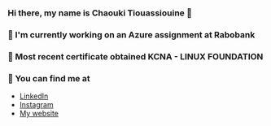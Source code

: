 ### Hi there, my name is Chaouki Tiouassiouine 👋

### 👷 I'm currently working on an Azure assignment at Rabobank 

### 🌱 Most recent certificate obtained KCNA - LINUX FOUNDATION

### 🔭 You can find me at

- [LinkedIn](https://www.linkedin.com/in/chaouki-tiouassiouine/)
- [Instagram](https://www.instagram.com/chaouki.t/)
- [My website](https://www.solidforce.nl)
